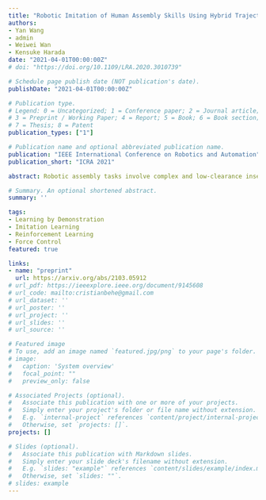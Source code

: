 ```yaml
---
title: "Robotic Imitation of Human Assembly Skills Using Hybrid Trajectory and Force Learning"
authors:
- Yan Wang
- admin
- Weiwei Wan
- Kensuke Harada
date: "2021-04-01T00:00:00Z"
# doi: "https://doi.org/10.1109/LRA.2020.3010739"

# Schedule page publish date (NOT publication's date).
publishDate: "2021-04-01T00:00:00Z"

# Publication type.
# Legend: 0 = Uncategorized; 1 = Conference paper; 2 = Journal article;
# 3 = Preprint / Working Paper; 4 = Report; 5 = Book; 6 = Book section;
# 7 = Thesis; 8 = Patent
publication_types: ["1"]

# Publication name and optional abbreviated publication name.
publication: "IEEE International Conference on Robotics and Automation"
publication_short: "ICRA 2021"

abstract: Robotic assembly tasks involve complex and low-clearance insertion trajectories with varying contact forces at different stages. While the nominal motion trajectory can be easily obtained from human demonstrations through kinesthetic teaching, teleoperation, simulation, among other methods, the force profile is harder to obtain especially when a real robot is unavailable. It is difficult to obtain a realistic force profile in simulation even with physics engines. Such simulated force profiles tend to be unsuitable for the actual robotic assembly due to the reality gap and uncertainty in the assembly process. To address this problem, we present a combined learning-based framework to imitate human assembly skills through hybrid trajectory learning and force learning. The main contribution of this work is the development of a framework that combines hierarchical imitation learning, to learn the nominal motion trajectory, with a reinforcement learning-based force control scheme to learn an optimal force control policy, that can satisfy the nominal trajectory while adapting to the force requirement of the assembly task. To further improve the imitation learning part, we develop a hierarchical architecture, following the idea of goal-conditioned imitation learning, to generate the trajectory learning policy on the \textit{skill} level offline. Through experimental validations, we corroborate that the proposed learning-based framework is robust to uncertainty in the assembly task, can generate high-quality trajectories, and can find suitable force control policies, which adapt to the task's force requirements more efficiently.

# Summary. An optional shortened abstract.
summary: ''

tags:
- Learning by Demonstration
- Imitation Learning
- Reinforcement Learning
- Force Control
featured: true

links:
- name: "preprint"
  url: https://arxiv.org/abs/2103.05912
# url_pdf: https://ieeexplore.ieee.org/document/9145608
# url_code: mailto:cristianbehe@gmail.com
# url_dataset: ''
# url_poster: ''
# url_project: ''
# url_slides: ''
# url_source: ''

# Featured image
# To use, add an image named `featured.jpg/png` to your page's folder. 
# image:
#   caption: 'System overview'
#   focal_point: ""
#   preview_only: false

# Associated Projects (optional).
#   Associate this publication with one or more of your projects.
#   Simply enter your project's folder or file name without extension.
#   E.g. `internal-project` references `content/project/internal-project/index.md`.
#   Otherwise, set `projects: []`.
projects: []

# Slides (optional).
#   Associate this publication with Markdown slides.
#   Simply enter your slide deck's filename without extension.
#   E.g. `slides: "example"` references `content/slides/example/index.md`.
#   Otherwise, set `slides: ""`.
# slides: example
---
```


<!-- {{% alert note %}}
Click the *Cite* button above to demo the feature to enable visitors to import publication metadata into their reference management software.
{{% /alert %}}

{{% alert note %}}
Click the *Slides* button above to demo Academic's Markdown slides feature.
{{% /alert %}}

Supplementary notes can be added here, including [code and math](https://sourcethemes.com/academic/docs/writing-markdown-latex/). -->
